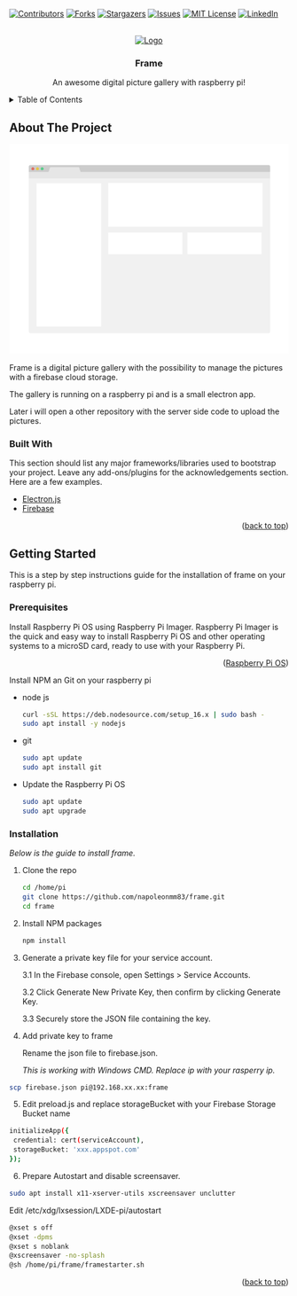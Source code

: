 <div id="top"></div>

[![Contributors][contributors-shield]][contributors-url]
[![Forks][forks-shield]][forks-url]
[![Stargazers][stars-shield]][stars-url]
[![Issues][issues-shield]][issues-url]
[![MIT License][license-shield]][license-url]
[![LinkedIn][linkedin-shield]][linkedin-url]



<!-- PROJECT LOGO -->
<br />
<div align="center">
  <a href="https://github.com/othneildrew/Best-README-Template">
    <img src="images/logo.png" alt="Logo" width="80" height="80">
  </a>

  <h3 align="center">Frame</h3>

  <p align="center">
    An awesome digital picture gallery with raspberry pi!
    <br />  
  </p>
</div>



<!-- TABLE OF CONTENTS -->
<details>
  <summary>Table of Contents</summary>
  <ol>
    <li>
      <a href="#about-the-project">About The Project</a>
      <ul>
        <li><a href="#built-with">Built With</a></li>
      </ul>
    </li>
    <li>
      <a href="#getting-started">Getting Started</a>
      <ul>
        <li><a href="#prerequisites">Prerequisites</a></li>
        <li><a href="#installation">Installation</a></li>
      </ul>
    </li>
    <li><a href="#usage">Usage</a></li>
    <li><a href="#roadmap">Roadmap</a></li>
    <li><a href="#contributing">Contributing</a></li>
    <li><a href="#license">License</a></li>
    <li><a href="#contact">Contact</a></li>
    <li><a href="#acknowledgments">Acknowledgments</a></li>
  </ol>
</details>



<!-- ABOUT THE PROJECT -->
## About The Project

[![Product Name Screen Shot][product-screenshot]](https://example.com)

Frame is a digital picture gallery with the possibility to manage the pictures with a firebase cloud storage.

The gallery is running on a raspberry pi and is a small electron app.

Later i will open a other repository with the server side code to upload the pictures.



### Built With

This section should list any major frameworks/libraries used to bootstrap your project. Leave any add-ons/plugins for the acknowledgements section. Here are a few examples.

* [Electron.js](https://www.electronjs.org/)
* [Firebase](https://firebase.google.com/)


<p align="right">(<a href="#top">back to top</a>)</p>



<!-- GETTING STARTED -->
## Getting Started

This is a step by step instructions guide for the installation of frame on your raspberry pi.

### Prerequisites

Install Raspberry Pi OS using Raspberry Pi Imager.
Raspberry Pi Imager is the quick and easy way to install Raspberry Pi OS and other operating systems to a microSD card, ready to use with your Raspberry Pi.

<p align="right">(<a href="https://www.raspberrypi.com/software/">Raspberry Pi OS</a>)</p>

Install NPM an Git on your raspberry pi



  * node js
    ```sh
    curl -sSL https://deb.nodesource.com/setup_16.x | sudo bash -
    sudo apt install -y nodejs
    ```

  * git
    ```sh
    sudo apt update
    sudo apt install git
    ```
  * Update the Raspberry Pi OS
    ```sh
    sudo apt update
    sudo apt upgrade
    ```

### Installation

_Below is the guide to install frame._

1. Clone the repo
   ```sh
   cd /home/pi
   git clone https://github.com/napoleonmm83/frame.git
   cd frame
   ```
2. Install NPM packages
   ```sh
   npm install
   ```
3. Generate a private key file for your service account.

      3.1 In the Firebase console, open Settings > Service Accounts.

      3.2 Click Generate New Private Key, then confirm by clicking Generate Key.

      3.3 Securely store the JSON file containing the key.

4. Add private key to frame

    Rename the json file to firebase.json.

    _This is working with Windows CMD. Replace ip with your rasperry ip._

  ```sh
  scp firebase.json pi@192.168.xx.xx:frame
  ```

5. Edit preload.js and replace storageBucket with your Firebase Storage Bucket name

  ```sh
  initializeApp({
   credential: cert(serviceAccount),
   storageBucket: 'xxx.appspot.com'
  });

  ```

6. Prepare Autostart and disable screensaver.

  ```sh
  sudo apt install x11-xserver-utils xscreensaver unclutter

  ```

  Edit /etc/xdg/lxsession/LXDE-pi/autostart

  ```sh
  @xset s off
  @xset -dpms
  @xset s noblank
  @xscreensaver -no-splash
  @sh /home/pi/frame/framestarter.sh

  ```


<p align="right">(<a href="#top">back to top</a>)</p>








<!-- CONTACT
## Contact

Your Name - [@your_twitter](https://twitter.com/your_username) - email@example.com

Project Link: [https://github.com/your_username/repo_name](https://github.com/your_username/repo_name)

<p align="right">(<a href="#top">back to top</a>)</p>

 -->





<!-- MARKDOWN LINKS & IMAGES -->
<!-- https://www.markdownguide.org/basic-syntax/#reference-style-links -->
[contributors-shield]: https://img.shields.io/github/contributors/othneildrew/Best-README-Template.svg?style=for-the-badge
[contributors-url]: https://github.com/othneildrew/Best-README-Template/graphs/contributors
[forks-shield]: https://img.shields.io/github/forks/othneildrew/Best-README-Template.svg?style=for-the-badge
[forks-url]: https://github.com/othneildrew/Best-README-Template/network/members
[stars-shield]: https://img.shields.io/github/stars/othneildrew/Best-README-Template.svg?style=for-the-badge
[stars-url]: https://github.com/othneildrew/Best-README-Template/stargazers
[issues-shield]: https://img.shields.io/github/issues/othneildrew/Best-README-Template.svg?style=for-the-badge
[issues-url]: https://github.com/othneildrew/Best-README-Template/issues
[license-shield]: https://img.shields.io/github/license/othneildrew/Best-README-Template.svg?style=for-the-badge
[license-url]: https://github.com/othneildrew/Best-README-Template/blob/master/LICENSE.txt
[linkedin-shield]: https://img.shields.io/badge/-LinkedIn-black.svg?style=for-the-badge&logo=linkedin&colorB=555
[linkedin-url]: https://linkedin.com/in/othneildrew
[product-screenshot]: asset/screenshot.png
